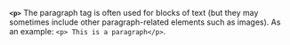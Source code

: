 **`<p>`**
The paragraph tag is often used for blocks of text (but they may sometimes include other paragraph-related elements such as images). As an example: `<p> This is a paragraph</p>`.
